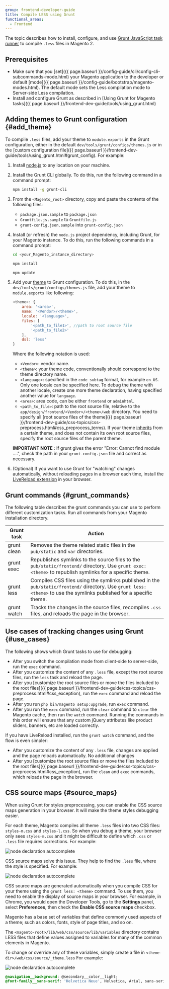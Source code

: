 ```yaml
---
group: frontend-developer-guide
title: Compile LESS using Grunt
functional_areas:
  - Frontend
---
```


The topic describes how to install, configure, and use [Grunt JavaScript task runner](http://gruntjs.com/) to compile `.less` files in Magento 2.

## Prerequisites

-  Make sure that you [set]({{ page.baseurl }}/config-guide/cli/config-cli-subcommands-mode.html) your Magento application to the developer or default [mode]({{ page.baseurl }}/config-guide/bootstrap/magento-modes.html). The default mode sets the Less compilation mode to Server-side Less compilation.
-  Install and configure Grunt as described in [Using Grunt for Magento tasks]({{ page.baseurl }}/frontend-dev-guide/tools/using_grunt.html)

## Adding themes to Grunt configuration {#add_theme}

To compile `.less` files, add your theme to `module.exports` in the Grunt configuration, either in the default `dev/tools/grunt/configs/themes.js` or in the [custom configuration file]({{ page.baseurl }}/frontend-dev-guide/tools/using_grunt.html#grunt_config). For example:

1. Install [node.js] to any location on your machine.

1. Install the Grunt CLI globally. To do this, run the following command in a command prompt:

   ```bash
   npm install -g grunt-cli
   ```

1. From the `<Magento_root>` directory, copy and paste the contents of the following files:

   -  `package.json.sample` to `package.json`
   -  `Gruntfile.js.sample` to `Gruntfile.js`
   -  `grunt-config.json.sample` into `grunt-config.json`

1. Install (or refresh) the `node.js` project dependency, including Grunt, for your Magento instance. To do this, run the following commands in a command prompt:

   ```bash
   cd <your_Magento_instance_directory>
   ```

   ```bash
   npm install
   ```

   ```bash
   npm update
   ```

1. Add your [theme](https://glossary.magento.com/theme) to Grunt configuration. To do this, in the `dev/tools/grunt/configs/themes.js` file, add your theme to `module.exports` like following:

   ```javascript
   <theme>: {
       area: '<area>',
       name: '<Vendor>/<theme>',
       locale: '<language>',
       files: [
           '<path_to_file1>', //path to root source file
           '<path_to_file2>'
       ],
       dsl: 'less'
   }
   ```

   Where the following notation is used:

   -  `<Vendor>`: vendor name.
   -  `<theme>`: your theme code, conventionally should correspond to the theme directory name.
   -  `<language>`: specified in the `code_subtag` format, for example `en_US`. Only one locale can be specified here. To debug the theme with another locale, create one more theme declaration, having specified another value for `language`.
   -  `<area>`: area code, can be either `frontend` or `adminhtml`.
   -  `<path_to_file>`: path to the root source file, relative to the `app/design/frontend/<Vendor>/<theme>/web` directory. You need to specify all [root source files of the theme]({{ page.baseurl }}/frontend-dev-guide/css-topics/css-preprocess.html#css_preprocess_terms). If your theme [inherits] from a certain theme, and does not contain its own root source files, specify the root source files of the parent theme.

   **IMPORTANT NOTE** : If grunt gives the error "Error: Cannot find module ....", check the path in your `grunt-config.json` file and correct as necessary.

1. (Optional) If you want to use Grunt for "watching" changes automatically, without reloading pages in a browser each time, install the [LiveReload extension] in your browser.

## Grunt commands {#grunt_commands}

The following table describes the grunt commands you can use to perform different customization tasks. Run all commands from your Magento installation directory.

Grunt task | Action
---------- | -------
grunt clean | Removes the theme related static files in the `pub/static` and `var` directories.
grunt exec | Republishes symlinks to the source files to the `pub/static/frontend/` directory. Use `grunt exec:<theme>` to republish symlinks for a specific theme.
grunt less | Compiles CSS files using the symlinks published in the `pub/static/frontend/` directory. Use `grunt less:<theme>` to use the symlinks published for a specific theme.
grunt watch | Tracks the changes in the source files, recompiles `.css` files, and reloads the page in the browser.

## Use cases of tracking changes using Grunt {#use_cases}

The following shows which Grunt tasks to use for debugging:

-  After you switch the compilation mode from client-side to server-side, run the `exec` command.
-  After you customize the content of any `.less` file, except the root source files, run the `less` task and reload the page.
-  After you [customize the root source files or move the files included to the root files]({{ page.baseurl }}/frontend-dev-guide/css-topics/css-preprocess.html#css_exception), run the `exec` command and reload the page.
-  After you run `php bin/magento setup:upgrade`, run `exec` command.
-  After you run the `exec` command, run the `clear` command to `clear` the Magento cache, then run the `watch` command. Running the commands in this order will ensure that any custom jQuery attributes like product sliders, banners, etc are loaded correctly.

If you have LiveReload installed, run the `grunt watch` command, and the flow is even simpler:

-  After you customize the content of any `.less` file, changes are applied and the page reloads automatically. No additional changes
-  After you [customize the root source files or move the files included to the root files]({{ page.baseurl }}/frontend-dev-guide/css-topics/css-preprocess.html#css_exception), run the `clean` and `exec` commands, which reloads the page in the browser.

## CSS source maps {#source_maps}

When using Grunt for styles preprocessing, you can enable the CSS source maps generation in your browser. It will make the theme styles debugging easier.

For each theme, Magento compiles all theme `.less` files into two CSS files: `styles-m.css` and `styles-l.css`. So when you debug a theme, your browser only sees `styles-m.css` and it might be difficult to define which `.css` or `.less` file requires corrections. For example:

![node declaration autocomplete](../../_images/frontend/no-map.png)

CSS source maps solve this issue. They help to find the `.less` file, where the style is specified. For example:

![node declaration autocomplete](../../_images/frontend/with-map.png)

CSS source maps are generated automatically when you compile CSS for your theme using the `grunt less: <theme>` command. To use them, you need to enable the display of source maps in your browser. For example, in Chrome, you would open the Developer Tools, go to the **Settings** panel, select **Preferences**, then check the **Enable CSS source maps** checkbox.

Magento has a base set of variables that define commonly used aspects of a theme; such as colors, fonts, style of page titles, and so on.

The `<magento-root>/lib/web/css/source/lib/variables` directory contains LESS files that define values assigned to variables for many of the common elements in Magento.

To change or override any of these variables, simply create a file in `<theme-dir>/web/css/source/_theme.less` For example:

![node declaration autocomplete](../../_images/frontend/lib-map.png)

```css
@navigation__background: @secondary__color__light;
@font-family__sans-serif: 'Helvetica Neue', Helvetica, Arial, sans-serif;
```

[inherits]: {{page.baseurl}}/frontend-dev-guide/themes/theme-inherit.html
[LiveReload extension]: http://livereload.com/extensions/
[node.js]: https://nodejs.org/en/download/package-manager/
